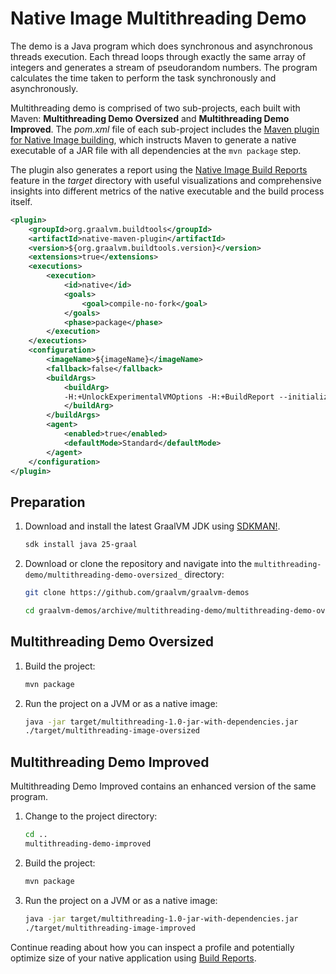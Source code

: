 # Native Image Multithreading Demo

The demo is a Java program which does synchronous and asynchronous threads execution.
Each thread loops through exactly the same array of integers and generates a stream of pseudorandom numbers.
The program calculates the time taken to perform the task synchronously and asynchronously.

Multithreading demo is comprised of two sub-projects, each built with Maven: **Multithreading Demo Oversized** and **Multithreading Demo Improved**.
The _pom.xml_ file of each sub-project includes the [Maven plugin for Native Image building](https://graalvm.github.io/native-build-tools/latest/maven-plugin.html), which instructs Maven to generate a native executable of a JAR file with all dependencies at the `mvn package` step.

The plugin also generates a report using the [Native Image Build Reports](https://www.graalvm.org/latest/reference-manual/native-image/overview/Options/#build-output-and-build-report) feature in the _target_ directory with useful visualizations and comprehensive insights into different metrics of the native executable and the build process itself.

```xml
<plugin>
    <groupId>org.graalvm.buildtools</groupId>
    <artifactId>native-maven-plugin</artifactId>
    <version>${org.graalvm.buildtools.version}</version>
    <extensions>true</extensions>
    <executions>
        <execution>
            <id>native</id>
            <goals>
                <goal>compile-no-fork</goal>
            </goals>
            <phase>package</phase>
        </execution>
    </executions>
    <configuration>
        <imageName>${imageName}</imageName>
        <fallback>false</fallback>
        <buildArgs>
            <buildArg>
            -H:+UnlockExperimentalVMOptions -H:+BuildReport --initialize-at-build-time
            </buildArg>
        </buildArgs>
        <agent>
            <enabled>true</enabled>
            <defaultMode>Standard</defaultMode>
        </agent>
    </configuration>
</plugin>
```

## Preparation

1. Download and install the latest GraalVM JDK using [SDKMAN!](https://sdkman.io/).
    ```bash
    sdk install java 25-graal
    ```

2. Download or clone the repository and navigate into the `multithreading-demo/multithreading-demo-oversized_` directory:
    ```bash
    git clone https://github.com/graalvm/graalvm-demos
    ```
    ```bash
    cd graalvm-demos/archive/multithreading-demo/multithreading-demo-oversized
    ```

## Multithreading Demo Oversized

1. Build the project:
    ```bash
    mvn package
    ```

2. Run the project on a JVM or as a native image:
    ```bash
    java -jar target/multithreading-1.0-jar-with-dependencies.jar
    ./target/multithreading-image-oversized
    ```

## Multithreading Demo Improved

Multithreading Demo Improved contains an enhanced version of the same program.

1. Change to the project directory:
    ```bash
    cd ..
    multithreading-demo-improved
    ```

2. Build the project:
    ```bash
    mvn package
    ```

3. Run the project on a JVM or as a native image:
    ```bash
    java -jar target/multithreading-1.0-jar-with-dependencies.jar
    ./target/multithreading-image-improved
    ```

Continue reading about how you can inspect a profile and potentially optimize size of your native application using [Build Reports](https://www.graalvm.org/latest/reference-manual/native-image/guides/optimize-native-executable-size-using-build-report/).